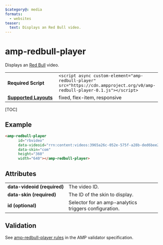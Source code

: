 ```yaml
---
$category@: media
formats:
  - websites
teaser:
  text: Displays an Red Bull video.
---
```

<!---
Copyright 2019 The AMP HTML Authors. All Rights Reserved.

Licensed under the Apache License, Version 2.0 (the "License");
you may not use this file except in compliance with the License.
You may obtain a copy of the License at

      http://www.apache.org/licenses/LICENSE-2.0

Unless required by applicable law or agreed to in writing, software
distributed under the License is distributed on an "AS-IS" BASIS,
WITHOUT WARRANTIES OR CONDITIONS OF ANY KIND, either express or implied.
See the License for the specific language governing permissions and
limitations under the License.
-->

# amp-redbull-player

Displays an <a href="https://www.redbull.com/">Red Bull</a> video.

<table>
  <tr>
    <td width="40%"><strong>Required Script</strong></td>
    <td><code>&lt;script async custom-element="amp-redbull-player" src="https://cdn.ampproject.org/v0/amp-redbull-player-0.1.js">&lt;/script></code></td>
  </tr>
  <tr>
    <td class="col-fourty"><strong><a href="https://amp.dev/documentation/guides-and-tutorials/develop/style_and_layout/control_layout">Supported Layouts</a></strong></td>
    <td>fixed, flex-item, responsive</td>
  </tr>
</table>

[TOC]

## Example

```html
<amp-redbull-player
      id="rbvideo"
      data-videoid="rrn:content:videos:3965a26c-052e-575f-a28b-ded6bee23ee1:en-INT"
      data-skin="com"
      height="360"
      width="640"></amp-redbull-player>
```

## Attributes

<table>
  <tr>
    <td width="40%"><strong>data-videoid (required)</strong></td>
    <td>The video ID</a>.</td>
  </tr>
  <tr>
    <td width="40%"><strong>data-skin (required)</strong></td>
    <td>The ID of the skin to display.</td>
  </tr>
  <tr>
    <td width="40%"><strong>id (optional)</strong></td>
    <td>Selector for an amp-analytics triggers configuration.</td>
  </tr>
</table>


## Validation

See [amp-redbull-player rules](https://github.com/ampproject/amphtml/blob/master/extensions/amp-redbull-player/validator-amp-player-player.protoascii) in the AMP validator specification.
